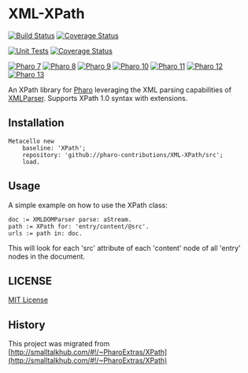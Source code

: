 # XML-XPath

[![Build Status](https://travis-ci.org/pharo-contributions/XML-XPath.svg?branch=master)](https://travis-ci.org/pharo-contributions/XML-XPath) [![Coverage Status](https://coveralls.io/repos/github/pharo-contributions/XML-XPath/badge.svg?branch=master)](https://coveralls.io/github/pharo-contributions/XML-XPath?branch=master)


[![Unit Tests](https://github.com/pharo-contributions/XML-XPath/workflows/Build/badge.svg?branch=master)](https://github.com/pharo-contributions/XML-XPath/actions?query=workflow%3ABuild)
[![Coverage Status](https://codecov.io/github/pharo-contributions/XML-XPath/coverage.svg?branch=master)](https://codecov.io/gh/pharo-contributions/XML-XPath/branch/master)

[![Pharo 7](https://img.shields.io/badge/Pharo-7.0-%23aac9ff.svg)](https://pharo.org/download)
[![Pharo 8](https://img.shields.io/badge/Pharo-8.0-%23aac9ff.svg)](https://pharo.org/download)
[![Pharo 9](https://img.shields.io/badge/Pharo-9.0-%23aac9ff.svg)](https://pharo.org/download)
[![Pharo 10](https://img.shields.io/badge/Pharo-10-%23aac9ff.svg)](https://pharo.org/download)
[![Pharo 11](https://img.shields.io/badge/Pharo-11-%23aac9ff.svg)](https://pharo.org/download)
[![Pharo 12](https://img.shields.io/badge/Pharo-12-%23aac9ff.svg)](https://pharo.org/download)
[![Pharo 13](https://img.shields.io/badge/Pharo-13-%23aac9ff.svg)](https://pharo.org/download)

An XPath library for [Pharo](http://www.pharo.org) leveraging the XML parsing capabilities of [XMLParser](https://github.com/pharo-contributions/XML-XMLParser). Supports XPath 1.0 syntax with extensions.

## Installation

```Smalltalk
Metacello new
	baseline: 'XPath';
	repository: 'github://pharo-contributions/XML-XPath/src';
	load.
```

## Usage

A simple example on how to use the XPath class:

```Smalltalk
doc := XMLDOMParser parse: aStream.
path := XPath for: 'entry/content/@src'.
urls := path in: doc.
```

This will look for each 'src' attribute of each 'content' node of all 'entry' nodes in the document.

## LICENSE
[MIT License](LICENSE)

## History
This project was migrated from [http://smalltalkhub.com/#!/~PharoExtras/XPath](http://smalltalkhub.com/#!/~PharoExtras/XPath)
